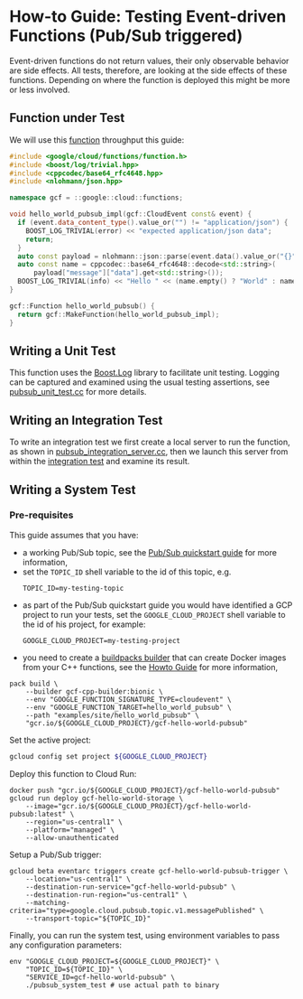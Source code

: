 # How-to Guide: Testing Event-driven Functions (Pub/Sub triggered)

Event-driven functions do not return values, their only observable behavior are
side effects. All tests, therefore, are looking at the side effects of these
functions. Depending on where the function is deployed this might be more or
less involved.

## Function under Test

We will use this [function][snippet source] throughput this guide:

<!-- inject-snippet-start -->
[snippet source]: /examples/site/hello_world_pubsub/hello_world_pubsub.cc
```cc
#include <google/cloud/functions/function.h>
#include <boost/log/trivial.hpp>
#include <cppcodec/base64_rfc4648.hpp>
#include <nlohmann/json.hpp>

namespace gcf = ::google::cloud::functions;

void hello_world_pubsub_impl(gcf::CloudEvent const& event) {
  if (event.data_content_type().value_or("") != "application/json") {
    BOOST_LOG_TRIVIAL(error) << "expected application/json data";
    return;
  }
  auto const payload = nlohmann::json::parse(event.data().value_or("{}"));
  auto const name = cppcodec::base64_rfc4648::decode<std::string>(
      payload["message"]["data"].get<std::string>());
  BOOST_LOG_TRIVIAL(info) << "Hello " << (name.empty() ? "World" : name);
}

gcf::Function hello_world_pubsub() {
  return gcf::MakeFunction(hello_world_pubsub_impl);
}
```
<!-- inject-snippet-end -->

## Writing a Unit Test

This function uses the [Boost.Log][boost-log-gh] library to facilitate unit
testing. Logging can be captured and examined using the usual testing
assertions, see [pubsub_unit_test.cc] for more details.

## Writing an Integration Test

To write an integration test we first create a local server to run the
function, as shown in [pubsub_integration_server.cc], then we launch this
server from within the [integration test][pubsub_integration_test.cc] and
examine its result.

## Writing a System Test

### Pre-requisites

This guide assumes that you have:

* a working Pub/Sub topic, see the [Pub/Sub quickstart guide][pubsub-quickstart]
  for more information,
* set the `TOPIC_ID` shell variable to the id of this topic, e.g.
  ```shell
  TOPIC_ID=my-testing-topic
  ```
* as part of the Pub/Sub quickstart guide you would have identified a GCP
  project to run your tests, set the `GOOGLE_CLOUD_PROJECT` shell variable
  to the id of his project, for example:
  ```shell
  GOOGLE_CLOUD_PROJECT=my-testing-project
  ``` 
* you need to create a [buildpacks builder][buildpacks] that can create
  Docker images from your C++ functions, see the
  [Howto Guide][container-guide] for more information,

```shell
pack build \
    --builder gcf-cpp-builder:bionic \
    --env "GOOGLE_FUNCTION_SIGNATURE_TYPE=cloudevent" \
    --env "GOOGLE_FUNCTION_TARGET=hello_world_pubsub" \
    --path "examples/site/hello_world_pubsub" \
    "gcr.io/${GOOGLE_CLOUD_PROJECT}/gcf-hello-world-pubsub"
```

Set the active project:

```sh
gcloud config set project ${GOOGLE_CLOUD_PROJECT}
```

Deploy this function to Cloud Run:

```shell
docker push "gcr.io/${GOOGLE_CLOUD_PROJECT}/gcf-hello-world-pubsub"
gcloud run deploy gcf-hello-world-storage \
    --image="gcr.io/${GOOGLE_CLOUD_PROJECT}/gcf-hello-world-pubsub:latest" \
    --region="us-central1" \
    --platform="managed" \
    --allow-unauthenticated
```

Setup a Pub/Sub trigger:

```shell
gcloud beta eventarc triggers create gcf-hello-world-pubsub-trigger \
    --location="us-central1" \
    --destination-run-service="gcf-hello-world-pubsub" \
    --destination-run-region="us-central1" \
    --matching-criteria="type=google.cloud.pubsub.topic.v1.messagePublished" \
    --transport-topic="${TOPIC_ID}"
```

Finally, you can run the system test, using environment variables to pass
any configuration parameters:

```shell
env "GOOGLE_CLOUD_PROJECT=${GOOGLE_CLOUD_PROJECT}" \
    "TOPIC_ID=${TOPIC_ID}" \
    "SERVICE_ID=gcf-hello-world-pubsub" \
    ./pubsub_system_test # use actual path to binary
```

[buildpacks]: https://buildpacks.io
[boost-log-gh]: https://github.com/boostorg/log
[pubsub_unit_test.cc]: pubsub_unit_test.cc
[pubsub_integration_server.cc]: pubsub_integration_server.cc
[pubsub_integration_test.cc]: pubsub_integration_test.cc
[quickstart-guide]: /examples/site/howto_local_development/README.md
[container-guide]: /examples/site/howto_create_container/README.md
[pubsub-quickstart]: https://cloud.google.com/pubsub/docs/quickstart-console
